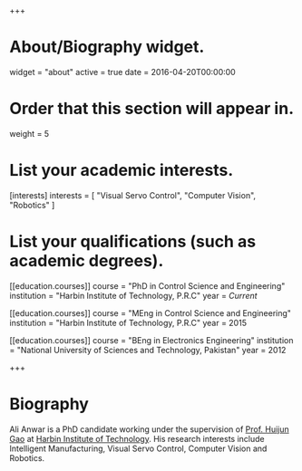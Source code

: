 +++
# About/Biography widget.
widget = "about"
active = true
date = 2016-04-20T00:00:00

# Order that this section will appear in.
weight = 5

# List your academic interests.
[interests]
  interests = [
    "Visual Servo Control",
    "Computer Vision",
    "Robotics"
  ]

# List your qualifications (such as academic degrees).
[[education.courses]]
  course = "PhD in Control Science and Engineering"
  institution = "Harbin Institute of Technology, P.R.C"
  year = _Current_

[[education.courses]]
  course = "MEng in Control Science and Engineering"
  institution = "Harbin Institute of Technology, P.R.C"
  year = 2015

[[education.courses]]
  course = "BEng in Electronics Engineering"
  institution = "National University of Sciences and Technology, Pakistan"
  year = 2012
 
+++

# Biography

Ali Anwar is a PhD candidate working under the supervision of [Prof. Huijun Gao](https://scholar.google.com/citations?user=2DdpHLEAAAAJ&hl=en) at [Harbin Institute of Technology](http://en.hit.edu.cn/). His research interests include Intelligent Manufacturing, Visual Servo Control, Computer Vision and Robotics.
